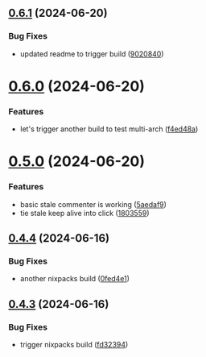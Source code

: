 ## [0.6.1](https://github.com/iloveitaly/github-overlord/compare/v0.6.0...v0.6.1) (2024-06-20)


### Bug Fixes

* updated readme to trigger build ([9020840](https://github.com/iloveitaly/github-overlord/commit/90208400f56bf27ebe99221a01a59546be64acc1))



# [0.6.0](https://github.com/iloveitaly/github-overlord/compare/v0.5.0...v0.6.0) (2024-06-20)


### Features

* let's trigger another build to test multi-arch ([f4ed48a](https://github.com/iloveitaly/github-overlord/commit/f4ed48ab43ca519b4b526a5e8a744e0089c61ef9))



# [0.5.0](https://github.com/iloveitaly/github-overlord/compare/v0.4.4...v0.5.0) (2024-06-20)


### Features

* basic stale commenter is working ([5aedaf9](https://github.com/iloveitaly/github-overlord/commit/5aedaf9e6fcbe8ad4d7496b64a5e512c665d41c4))
* tie stale keep alive into click ([1803559](https://github.com/iloveitaly/github-overlord/commit/18035592318156dd3d14aceda3b960d5f0be8180))



## [0.4.4](https://github.com/iloveitaly/github-overlord/compare/v0.4.3...v0.4.4) (2024-06-16)


### Bug Fixes

* another nixpacks build ([0fed4e1](https://github.com/iloveitaly/github-overlord/commit/0fed4e167bda2170faead0f4ce15e0fd6dd4c731))



## [0.4.3](https://github.com/iloveitaly/github-overlord/compare/v0.4.2...v0.4.3) (2024-06-16)


### Bug Fixes

* trigger nixpacks build ([fd32394](https://github.com/iloveitaly/github-overlord/commit/fd32394c47c2bc5be42601f34f45dc143981824a))



